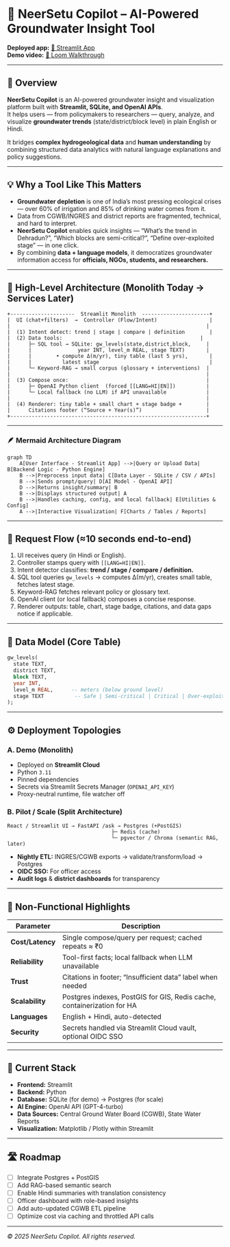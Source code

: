 # 🌊 NeerSetu Copilot – AI-Powered Groundwater Insight Tool

**Deployed app:** [🔗 Streamlit App](https://neer-setu-copilot-zzenbrwu3u2jo5d4tlfbd4.streamlit.app/)  
**Demo video:** [🎥 Loom Walkthrough](https://www.loom.com/share/2083791b503b412a81379113c97658cb?sid=502a9b33-3ffb-4de2-b5e3-718013031942)

---

## 🚀 Overview

**NeerSetu Copilot** is an AI-powered groundwater insight and visualization platform built with **Streamlit, SQLite, and OpenAI APIs**.  
It helps users — from policymakers to researchers — query, analyze, and visualize **groundwater trends** (state/district/block level) in plain English or Hindi.  

It bridges **complex hydrogeological data** and **human understanding** by combining structured data analytics with natural language explanations and policy suggestions.

---

## 💡 Why a Tool Like This Matters

- **Groundwater depletion** is one of India’s most pressing ecological crises — over 60% of irrigation and 85% of drinking water comes from it.  
- Data from CGWB/INGRES and district reports are fragmented, technical, and hard to interpret.  
- **NeerSetu Copilot** enables quick insights — “What’s the trend in Dehradun?”, “Which blocks are semi-critical?”, “Define over-exploited stage” — in one click.  
- By combining **data + language models**, it democratizes groundwater information access for **officials, NGOs, students, and researchers.**

---

## 🧠 High-Level Architecture (Monolith Today → Services Later)

```
+---------------------  Streamlit Monolith  ----------------------+
|  UI (chat+filters)  →  Controller (Flow/Intent)                 |
|                                                                |
|  (1) Intent detect: trend | stage | compare | definition        |
|  (2) Data tools:                                             |
|      ├─ SQL tool → SQLite: gw_levels(state,district,block,     |
|      |               year INT, level_m REAL, stage TEXT)       |
|      |        • compute Δ(m/yr), tiny table (last 5 yrs),       |
|      |          latest stage                                    |
|      └─ Keyword-RAG → small corpus (glossary + interventions)  |
|                                                                |
|  (3) Compose once:                                             |
|      ├─ OpenAI Python client  (forced [[LANG=HI|EN]])          |
|      └─ Local fallback (no LLM) if API unavailable             |
|                                                                |
|  (4) Renderer: tiny table + small chart + stage badge +        |
|      Citations footer (“Source + Year(s)”)                     |
+----------------------------------------------------------------+
```

---

### 🪶 Mermaid Architecture Diagram

```mermaid
graph TD
    A[User Interface - Streamlit App] -->|Query or Upload Data| B[Backend Logic - Python Engine]
    B -->|Preprocess input data| C[Data Layer - SQLite / CSV / APIs]
    B -->|Sends prompt/query| D[AI Model - OpenAI API]
    D -->|Returns insight/summary| B
    B -->|Displays structured output| A
    B -->|Handles caching, config, and local fallback| E[Utilities & Config]
    A -->|Interactive Visualization| F[Charts / Tables / Reports]
```

---

## 🔁 Request Flow (≈10 seconds end-to-end)

1. UI receives query (in Hindi or English).  
2. Controller stamps query with `[[LANG=HI|EN]]`.  
3. Intent detector classifies: **trend / stage / compare / definition.**  
4. SQL tool queries `gw_levels` → computes Δ(m/yr), creates small table, fetches latest stage.  
5. Keyword-RAG fetches relevant policy or glossary text.  
6. OpenAI client (or local fallback) composes a concise response.  
7. Renderer outputs: table, chart, stage badge, citations, and data gaps notice if applicable.

---

## 🧩 Data Model (Core Table)

```sql
gw_levels(
  state TEXT,
  district TEXT,
  block TEXT,
  year INT,
  level_m REAL,      -- meters (below ground level)
  stage TEXT          -- Safe | Semi-critical | Critical | Over-exploited
);
```

---

## ⚙️ Deployment Topologies

### **A. Demo (Monolith)**
- Deployed on **Streamlit Cloud**
- Python `3.11`
- Pinned dependencies  
- Secrets via Streamlit Secrets Manager (`OPENAI_API_KEY`)
- Proxy-neutral runtime, file watcher off

### **B. Pilot / Scale (Split Architecture)**
```
React / Streamlit UI → FastAPI /ask → Postgres (+PostGIS)
                                  ├─ Redis (cache)
                                  └─ pgvector / Chroma (semantic RAG, later)
```

- **Nightly ETL:** INGRES/CGWB exports → validate/transform/load → Postgres  
- **OIDC SSO:** For officer access  
- **Audit logs** & **district dashboards** for transparency  

---

## 🧮 Non-Functional Highlights

| Parameter | Description |
|------------|--------------|
| **Cost/Latency** | Single compose/query per request; cached repeats ≈ ₹0 |
| **Reliability** | Tool-first facts; local fallback when LLM unavailable |
| **Trust** | Citations in footer; “Insufficient data” label when needed |
| **Scalability** | Postgres indexes, PostGIS for GIS, Redis cache, containerization for HA |
| **Languages** | English + Hindi, auto-detected |
| **Security** | Secrets handled via Streamlit Cloud vault, optional OIDC SSO |

---

## 📍 Current Stack

- **Frontend:** Streamlit  
- **Backend:** Python  
- **Database:** SQLite (for demo) → Postgres (for scale)  
- **AI Engine:** OpenAI API (GPT-4-turbo)  
- **Data Sources:** Central Ground Water Board (CGWB), State Water Reports  
- **Visualization:** Matplotlib / Plotly within Streamlit  

---

## 🛣️ Roadmap

- [ ] Integrate Postgres + PostGIS  
- [ ] Add RAG-based semantic search  
- [ ] Enable Hindi summaries with translation consistency  
- [ ] Officer dashboard with role-based insights  
- [ ] Add auto-updated CGWB ETL pipeline  
- [ ] Optimize cost via caching and throttled API calls  

---

_© 2025 NeerSetu Copilot. All rights reserved._



